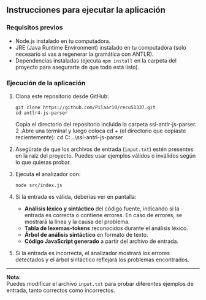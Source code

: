 ## Instrucciones para ejecutar la aplicación

### Requisitos previos

- Node.js instalado en tu computadora.
- JRE (Java Runtime Environment) instalado en tu computadora (solo necesario si vas a regenerar la gramática con ANTLR).
- Dependencias instaladas (ejecuta `npm install` en la carpeta del proyecto para asegurarte de que todo está listo).

### Ejecución de la aplicación

1. Clona este repositorio desde GitHub:
   ```
   git clone https://github.com/Pilaar10/recu51337.git
   cd antlr4-js-parser
   ```
   Copia el directorio del repositorio incluida la carpeta ssl-antlr-js-parser.
2 .Abre una terminal y luego coloca cd + (el directorio que copiaste recientemente):
cd C:\...\ssl-antrl-js-parser

3. Asegúrate de que los archivos de entrada (`input.txt`) estén presentes en la raíz del proyecto. Puedes usar ejemplos válidos o inválidos según lo que quieras probar.

4. Ejecuta el analizador con:
   ```
   node src/index.js
   ```

5. Si la entrada es válida, deberías ver en pantalla:
   - **Análisis léxico y sintáctico** del código fuente, indicando si la entrada es correcta o contiene errores. En caso de errores, se mostrará la línea y la causa del problema.
   - **Tabla de lexemas-tokens** reconocidos durante el análisis léxico.
   - **Árbol de análisis sintáctico** en formato de texto.
   - **Código JavaScript generado** a partir del archivo de entrada.

6. Si la entrada es incorrecta, el analizador mostrará los errores detectados y el árbol sintáctico reflejará los problemas encontrados.

---

**Nota:**  
Puedes modificar el archivo `input.txt` para probar diferentes ejemplos de entrada, tanto correctos como incorrectos.
